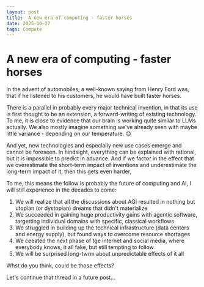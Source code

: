 ```yaml
---
layout: post
title: 	A new era of computing - faster horses
date: 2025-10-27
tags: Compute
---
```


# A new era of computing - faster horses

In the advent of automobiles, a well-known saying from Henry Ford was, that if he listened to his customers, he would have built faster horses.

There is a parallel in probably every major technical invention, in that its use is first thought to be an extension, a forward-writing of existing technology. To me, it is close to evidence that our brain is working quite similar to LLMs actually. We also mostly imagine something we've already seen with maybe little variance - depending on our temperature. 😊 

And yet, new technologies and especially new use cases emerge and cannot be foreseen. In hindsight, everything can be explained with rational, but it is impossible to predict in advance. And if we factor in the effect that we overestimate the short-term impact of inventions and underestimate the long-term impact of it, then this gets even harder,

To me, this means the follow is probably the future of computing and AI, I will still experience in the decades to come:

1. We will realize that all the discussions about AGI resulted in nothing but utopian (or dystopian) dreams that didn't materialize
2. We succeeded in gaining huge productivity gains with agentic software, targetting individual domains with specific, classical workflows
3. We struggled in building up the technical infrastructure (data centers and energy supply), but found ways to overcome resource shortages
4. We ceeated the next phase of tge internet and social media, where everybody knows, it all fake, but still tempting to follow
5. We will be surprised long-twrm about unpredictable effects of it all

Whst do you think, could be those effects?

Let's continue that thread in a future post... 